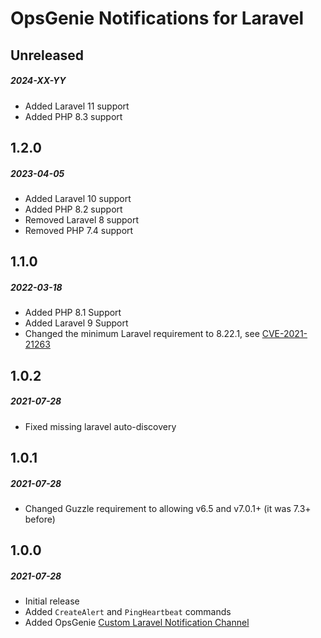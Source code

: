 # OpsGenie Notifications for Laravel

## Unreleased
##### 2024-XX-YY

- Added Laravel 11 support
- Added PHP 8.3 support

## 1.2.0
##### 2023-04-05

- Added Laravel 10 support
- Added PHP 8.2 support
- Removed Laravel 8 support
- Removed PHP 7.4 support

## 1.1.0
##### 2022-03-18

- Added PHP 8.1 Support
- Added Laravel 9 Support
- Changed the minimum Laravel requirement to 8.22.1, see [CVE-2021-21263](https://blog.laravel.com/security-laravel-62011-7302-8221-released)

## 1.0.2
##### 2021-07-28

- Fixed missing laravel auto-discovery

## 1.0.1
##### 2021-07-28

- Changed Guzzle requirement to allowing v6.5 and v7.0.1+ (it was 7.3+ before)

## 1.0.0
##### 2021-07-28

- Initial release
- Added `CreateAlert` and `PingHeartbeat` commands
- Added OpsGenie [Custom Laravel Notification Channel](https://laravel.com/docs/8.x/notifications#custom-channels)
